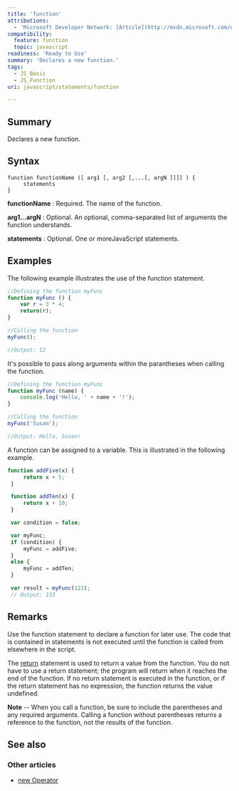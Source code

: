 ```yaml
---
title: 'function'
attributions:
  - 'Microsoft Developer Network: [Article](http://msdn.microsoft.com/en-us/library/ie/4t2k5yhw(v=vs.94).aspx)'
compatibility:
  feature: function
  topic: javascript
readiness: 'Ready to Use'
summary: 'Declares a new function.'
tags:
  - JS_Basic
  - JS_Function
uri: javascript/statements/function

---
```

## Summary

Declares a new function.

## Syntax

    function functionName ([ arg1 [, arg2 [,...[, argN ]]]] ) {
         statements
    }

**functionName**
:   Required. The name of the function.

**arg1...argN**
:   Optional. An optional, comma-separated list of arguments the function understands.

**statements**
:   Optional. One or moreJavaScript statements.

## Examples

The following example illustrates the use of the function statement.

``` js
//Defining the function myFunc
function myFunc () {
    var r = 3 * 4;
    return(r);
}

//Calling the function
myFunc();

//Output: 12
```

It's possible to pass along arguments within the parantheses when calling the function.

``` js
//Defining the function myFunc
function myFunc (name) {
    console.log('Hello, ' + name + '!');
}

//Calling the function
myFunc('Susan');

//Output: Hello, Susan!
```

A function can be assigned to a variable. This is illustrated in the following example.

``` js
function addFive(x) {
     return x + 5;
 }

 function addTen(x) {
     return x + 10;
 }

 var condition = false;

 var myFunc;
 if (condition) {
     myFunc = addFive;
 }
 else {
     myFunc = addTen;
 }

 var result = myFunc(123);
 // Output: 133
```

## Remarks

Use the function statement to declare a function for later use. The code that is contained in statements is not executed until the function is called from elsewhere in the script.

The [return](/javascript/statements/return) statement is used to return a value from the function. You do not have to use a return statement; the program will return when it reaches the end of the function. If no return statement is executed in the function, or if the return statement has no expression, the function returns the value undefined.

**Note** -- When you call a function, be sure to include the parentheses and any required arguments. Calling a function without parentheses returns a reference to the function, not the results of the function.

## See also

### Other articles

-   [new Operator](/javascript/operators/new)


